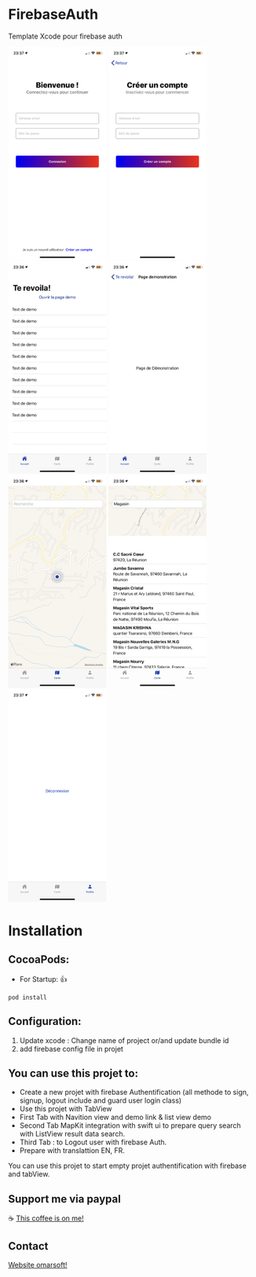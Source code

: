 # FirebaseAuth
Template Xcode pour firebase auth

<p float="left">
<img src="https://raw.githubusercontent.com/omarsoftfr/FirebaseAuth/dev/SreenShoot/1.PNG" width="200" />
<img src="https://raw.githubusercontent.com/omarsoftfr/FirebaseAuth/dev/SreenShoot/2.PNG" width="200" />
<img src="https://raw.githubusercontent.com/omarsoftfr/FirebaseAuth/dev/SreenShoot/3.PNG" width="200" />
<img src="https://raw.githubusercontent.com/omarsoftfr/FirebaseAuth/dev/SreenShoot/4.PNG" width="200" />
<img src="https://raw.githubusercontent.com/omarsoftfr/FirebaseAuth/dev/SreenShoot/5.PNG" width="200" />
<img src="https://raw.githubusercontent.com/omarsoftfr/FirebaseAuth/dev/SreenShoot/6.PNG" width="200" />
<img src="https://raw.githubusercontent.com/omarsoftfr/FirebaseAuth/dev/SreenShoot/7.PNG" width="200" />
</p>


# <a id="installation"></a>Installation

## CocoaPods:

* For Startup: 👍
```
pod install
```

## Configuration:

1. Update xcode : Change name of project or/and update bundle id
2. add firebase config file in projet

## You can use this projet to: 

- Create a new projet with firebase Authentification (all methode to sign, signup, logout include and guard user login class)
- Use this projet with TabView
- First Tab with Navition view and demo link & list view demo
- Second Tab MapKit integration with swift ui to prepare query search with ListView result data search.
- Third Tab : to Logout user with firebase Auth.
- Prepare with translattion EN, FR.

You can use this projet to start empty projet authentification with firebase and tabView.


## Support me via paypal 

☕️ [This coffee is on me!](https://www.paypal.me/SFilaumart)

## Contact

 [Website omarsoft!](https://www.omarsoft.fr)
